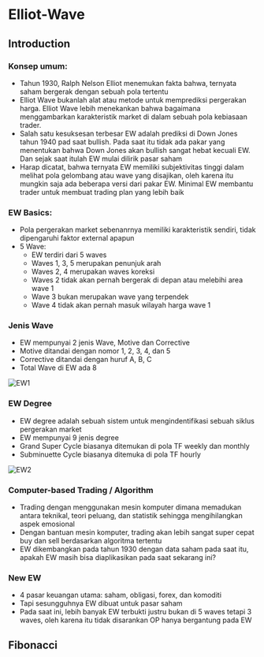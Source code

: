 # Elliot-Wave 

## Introduction


### Konsep umum:

* Tahun 1930, Ralph Nelson Elliot menemukan fakta bahwa, ternyata saham bergerak dengan sebuah pola tertentu
* Elliot Wave bukanlah alat atau metode untuk memprediksi pergerakan harga. Elliot Wave lebih menekankan bahwa bagaimana menggambarkan karakteristik market di dalam sebuah pola kebiasaan trader. 
* Salah satu kesuksesan terbesar EW adalah prediksi di Down Jones tahun 1940 pad saat bullish. Pada saat itu tidak ada pakar yang menentukan bahwa Down Jones akan bullish sangat hebat kecuali EW. Dan sejak saat itulah EW mulai dilirik pasar saham
* Harap dicatat, bahwa ternyata EW memiliki subjektivitas tinggi dalam melihat pola gelombang atau wave yang disajikan, oleh karena itu mungkin saja ada beberapa versi dari pakar EW. Minimal EW membantu trader untuk membuat trading plan yang lebih baik


### EW Basics:

* Pola pergerakan market sebenanrnya memiliki karakteristik sendiri, tidak dipengaruhi faktor external apapun
* 5 Wave:
  * EW terdiri dari 5 waves
  * Waves 1, 3, 5 merupakan penunjuk arah
  * Waves 2, 4 merupakan waves koreksi 
  * Waves 2 tidak akan pernah bergerak di depan atau melebihi area wave 1
  * Wave 3 bukan merupakan wave yang terpendek
  * Wave 4 tidak akan pernah masuk wilayah harga wave 1

### Jenis Wave

* EW mempunyai 2 jenis Wave, Motive dan Corrective
* Motive ditandai dengan nomor 1, 2, 3, 4, dan 5
* Corrective ditandai dengan huruf A, B, C
* Total Wave di EW ada 8 

![EW1](https://user-images.githubusercontent.com/27078712/87756991-0cfd4180-c834-11ea-8cd6-8fcc85ccfd5b.PNG)

### EW Degree

* EW degree adalah sebuah sistem untuk mengindentifikasi sebuah siklus pergerakan market
* EW mempunyai 9 jenis degree
* Grand Super Cycle biasanya ditemukan di pola TF weekly dan monthly
* Subminuette Cycle biasanya ditemuka di pola TF hourly

![EW2](https://user-images.githubusercontent.com/27078712/87770755-a2ef9700-c849-11ea-8aab-7e1a452f1758.PNG)


### Computer-based Trading / Algorithm

* Trading dengan menggunakan mesin komputer dimana memadukan antara teknikal, teori peluang, dan statistik sehingga mengihilangkan aspek emosional
* Dengan bantuan mesin komputer, trading akan lebih sangat super cepat buy dan sell berdasarkan algoritma tertentu
* EW dikembangkan pada tahun 1930 dengan data saham pada saat itu, apakah EW masih bisa diaplikasikan pada saat sekarang ini?

### New EW

* 4 pasar keuangan utama: saham, obligasi, forex, dan komoditi
* Tapi sesungguhnya EW dibuat untuk pasar saham
* Pada saat ini, lebih banyak EW terbukti justru bukan di 5 waves tetapi 3 waves, oleh karena itu tidak disarankan OP hanya bergantung pada EW

## Fibonacci


